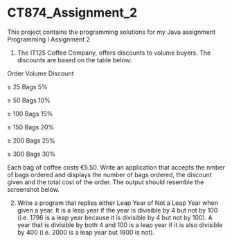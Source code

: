 # CT874_Assignment_2
This project contains the programming solutions for my Java assignment
Programming I Assignment 2

1.	The IT125 Coffee Company, offers discounts to volume buyers. The discounts are based on the table below: 

Order Volume	Discount
	
≥ 25 Bags	5%
	
≥ 50 Bags	10%
	
≥ 100 Bags	15%
	
≥ 150 Bags	20%
	
≥ 200 Bags	25%
	
≥ 300 Bags	30%
	


Each bag of coffee costs €5.50. 
Write an application that accepts the nmber of bags ordered and displays the number of bags ordered, 
the discount given and the total cost of the order. The output should resemble the screenshot below.




















2.	Write a program that replies either Leap Year of Not a Leap Year when given a year.
It is a leap year if the year is divisible by 4 but not by 100 (i.e. 1796 is a leap year because it is divisible by 4 but not by 100). A year that is divisible by both 4 and 100 is a leap year if it is also divisible by 400 (i.e. 2000 is a leap year but 1800 is not). 

